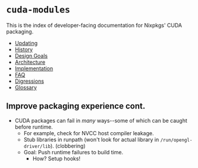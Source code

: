 # `cuda-modules`

This is the index of developer-facing documentation for Nixpkgs' CUDA packaging.

- [Updating](./doc/updating.md)
- [History](./doc/history.md)
- [Design Goals](./doc/design-goals.md)
- [Architecture](./doc/architecture.md)
- [Implementation](./doc/implementation.md)
- [FAQ](./doc/faq.md)
- [Digressions](./doc/digressions/README.md)
- [Glossary](./doc/glossary.md)

## Improve packaging experience cont.

- CUDA packages can fail in _many_ ways--some of which can be caught before runtime.
  - For example, check for NVCC host compiler leakage.
  - Stub libraries in runpath (won't look for actual library in `/run/opengl-driver/lib`). (clobbering)
  - Goal: Push runtime failures to build time.
    - How? Setup hooks!
